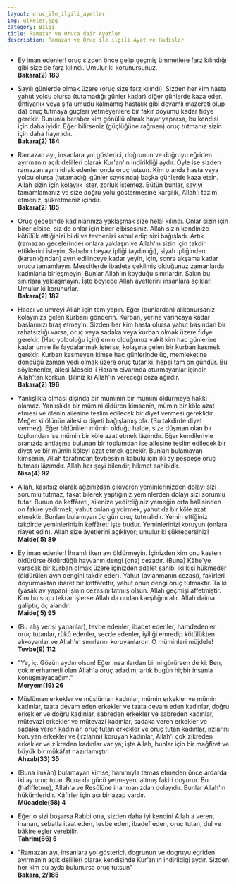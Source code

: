 ```yaml
---
layout: oruc_ile_ilgili_ayetler
img: ulkeler.jpg
category: Bilgi
title: Ramazan ve Oruca dair Ayetler
description: Ramazan ve Oruç ile ilgili Ayet ve Hadisler
---
```


* Ey iman edenler! oruç sizden önce gelip geçmiş ümmetlere farz kılındığı gibi size de farz kılındı. Umulur ki korunursunuz.
<br /><b>Bakara(2) 183</b>

* Sayılı günlerde olmak üzere (oruç size farz kılındı). Sizden her kim hasta yahut yolcu olursa (tutamadığı günler kadar) diğer günlerde kaza eder. (İhtiyarlık veya şifa umudu kalmamış hastalık gibi devamlı mazereti olup da) oruç tutmaya güçleri yetmeyenlere bir fakir doyumu kadar fidye gerekir. Bununla beraber kim gönüllü olarak hayır yaparsa, bu kendisi için daha iyidir. Eğer bilirseniz (güçlüğüne rağmen) oruç tutmanız sizin için daha hayırlıdır.
<br /><b>Bakara(2) 184</b>

* Ramazan ayı, insanlara yol gösterici, doğrunun ve doğruyu eğriden ayırmanın açık delilleri olarak Kur'an'ın indirildiği aydır. Öyle ise sizden ramazan ayını idrak edenler onda oruç tutsun. Kim o anda hasta veya yolcu olursa (tutamadığı günler sayısınca) başka günlerde kaza etsin. Allah sizin için kolaylık ister, zorluk istemez. Bütün bunlar, sayıyı tamamlamanız ve size doğru yolu göstermesine karşılık, Allah'ı tazim etmeniz, şükretmeniz içindir.
<br /><b>Bakara(2) 185</b>

* Oruç gecesinde kadınlarınıza yaklaşmak size helâl kılındı. Onlar sizin için birer elbise, siz de onlar için birer elbisesiniz. Allah sizin kendinize kötülük ettiğinizi bildi ve tevbenizi kabul edip sizi bağışladı. Artık (ramazan gecelerinde) onlara yaklaşın ve Allah'ın sizin için takdir ettiklerini isteyin. Sabahın beyaz ipliği (aydınlığı), siyah ipliğinden (karanlığından) ayırt edilinceye kadar yeyin, için, sonra akşama kadar orucu tamamlayın. Mescitlerde ibadete çekilmiş olduğunuz zamanlarda kadınlarla birleşmeyin. Bunlar Allah'ın koyduğu sınırlardır. Sakın bu sınırlara yaklaşmayın. İşte böylece Allah âyetlerini insanlara açıklar. Umulur ki korunurlar.
<br /><b>Bakara(2) 187</b>

* Haccı ve umreyi Allah için tam yapın. Eğer (bunlardan) alıkonursanız kolayınıza gelen kurbanı gönderin. Kurban, yerine varıncaya kadar başlarınızı tıraş etmeyin. Sizden her kim hasta olursa yahut başından bir rahatsızlığı varsa, oruç veya sadaka veya kurban olmak üzere fidye gerekir. (Hac yolculuğu için) emin olduğunuz vakit kim hac günlerine kadar umre ile faydalanmak isterse, kolayına gelen bir kurban kesmek gerekir. Kurban kesmeyen kimse hac günlerinde üç, memleketine döndüğü zaman yedi olmak üzere oruç tutar ki, hepsi tam on gündür. Bu söylenenler, ailesi Mescid-i Haram civarında oturmayanlar içindir. Allah'tan korkun. Biliniz ki Allah'ın vereceği ceza ağırdır.
<br /><b>Bakara(2) 196</b>

* Yanlışlıkla olması dışında bir müminin bir mümini öldürmeye hakkı olamaz. Yanlışlıkla bir mümini öldüren kimsenin, mümin bir köle azat etmesi ve ölenin ailesine teslim edilecek bir diyet vermesi gereklidir. Meğer ki ölünün ailesi o diyeti bağışlamış ola. (Bu takdirde diyet vermez). Eğer öldürülen mümin olduğu halde, size düşman olan bir toplumdan ise mümin bir köle azat etmek lâzımdır. Eğer kendileriyle aranızda antlaşma bulunan bir toplumdan ise ailesine teslim edilecek bir diyet ve bir mümin köleyi azat etmek gerekir. Bunları bulamayan kimsenin, Allah tarafından tevbesinin kabulü için iki ay peşpeşe oruç tutması lâzımdır. Allah her şeyi bilendir, hikmet sahibidir.
<br /><b>Nisa(4) 92</b>

* Allah, kasıtsız olarak ağzınızdan çıkıveren yeminlerinizden dolayı sizi sorumlu tutmaz, fakat bilerek yaptığınız yeminlerden dolayı sizi sorumlu tutar. Bunun da keffâreti, ailenize yedirdiğiniz yemeğin orta hallisinden on fakire yedirmek, yahut onları giydirmek, yahut da bir köle azat etmektir. Bunları bulamıyan üç gün oruç tutmalıdır. Yemin ettiğiniz takdirde yeminlerinizin keffâreti işte budur. Yeminlerinizi koruyun (onlara riayet edin). Allah size âyetlerini açıklıyor; umulur ki şükredersiniz!
<br /><b>Maide( 5) 89</b>

* Ey iman edenler! İhramlı iken avı öldürmeyin. İçinizden kim onu kasten öldürürse öldürdüğü hayvanın dengi (ona) cezadır. (Buna) Kâbe'ye varacak bir kurban olmak üzere içinizden adalet sahibi iki kişi hükmeder (öldürülen avın dengini takdir eder). Yahut (avlanmanın cezası), fakirleri doyurmaktan ibaret bir keffârettir, yahut onun dengi oruç tutmaktır. Ta ki (yasak av yapan) işinin cezasını tatmış olsun. Allah geçmişi affetmiştir. Kim bu suçu tekrar işlerse Allah da ondan karşılığını alır. Allah daima galiptir, öç alandır.
<br /><b>Maide( 5) 95</b>

* (Bu alış verişi yapanlar), tevbe edenler, ibadet edenler, hamdedenler, oruç tutanlar, rükû edenler, secde edenler, iyiliği emredip kötülükten alıkoyanlar ve Allah'ın sınırlarını koruyanlardır. O müminleri müjdele!
<br /><b>Tevbe(9) 112</b>

* "Ye, iç. Gözün aydın olsun! Eğer insanlardan birini görürsen de ki: Ben, çok merhametli olan Allah'a oruç adadım; artık bugün hiçbir insanla konuşmayacağım."
<br /><b>Meryem(19) 26</b>

* Müslüman erkekler ve müslüman kadınlar, mümin erkekler ve mümin kadınlar, taata devam eden erkekler ve taata devam eden kadınlar, doğru erkekler ve doğru kadınlar, sabreden erkekler ve sabreden kadınlar, mütevazi erkekler ve mütevazi kadınlar, sadaka veren erkekler ve sadaka veren kadınlar, oruç tutan erkekler ve oruç tutan kadınlar, ırzlarını koruyan erkekler ve (ırzlarını) koruyan kadınlar, Allah'ı çok zikreden erkekler ve zikreden kadınlar var ya; işte Allah, bunlar için bir mağfiret ve büyük bir mükâfat hazırlamıştır.
<br /><b>Ahzab(33) 35</b>

* (Buna imkân) bulamayan kimse, hanımıyla temas etmeden önce ardarda iki ay oruç tutar. Buna da gücü yetmeyen, altmış fakiri doyurur. Bu (hafifletme), Allah'a ve Resûlüne inanmanızdan dolayıdır. Bunlar Allah'ın hükümleridir. Kâfirler için acı bir azap vardır.
<br /><b>Mücadele(58) 4</b>

* Eğer o sizi boşarsa Rabbi ona, sizden daha iyi kendini Allah a veren, inanan, sebatla itaat eden, tevbe eden, ibadef eden, oruç tutan, dul ve bâkire eşler verebilir.
<br /><b>Tahrim(66) 5</b>

* "Ramazan ayı, insanlara yol gösterici, dogrunun ve dogruyu egriden ayırmanın açık delilleri olarak kendisinde Kur’an’ın indirildigi aydır. Sizden her kim bu ayda bulunursa oruç tutsun"
<br /><b>Bakara, 2/185</b>